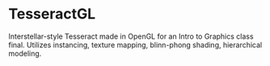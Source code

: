 
TesseractGL
=====

Interstellar-style Tesseract made in OpenGL for an Intro to Graphics class final.
Utilizes instancing, texture mapping, blinn-phong shading, hierarchical modeling.

